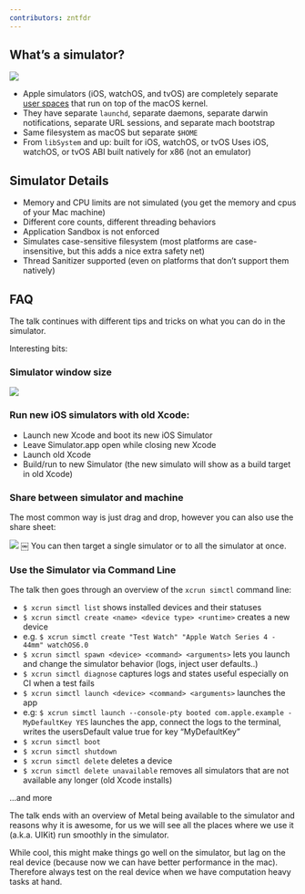 ```yaml
---
contributors: zntfdr
---
```


## What’s a simulator?

![][stackImage]

- Apple simulators (iOS, watchOS, and tvOS) are completely separate [user spaces][userSpace] that run on top of the macOS kernel.
- They have separate `launchd`, separate daemons, separate darwin notifications, separate URL sessions, and separate mach bootstrap 
- Same filesystem as macOS but separate `$HOME`
- From `libSystem` and up: built for iOS, watchOS, or tvOS Uses iOS, watchOS, or tvOS ABI built natively for x86 (not an emulator) 

## Simulator Details

- Memory and CPU limits are not simulated (you get the memory and cpus of your Mac machine)
- Different core counts, different threading behaviors 
- Application Sandbox is not enforced
- Simulates case-sensitive filesystem (most platforms are case-insensitive, but this adds a nice extra safety net)
- Thread Sanitizer supported (even on platforms that don’t support them natively)

## FAQ

The talk continues with different tips and tricks on what you can do in the simulator. 

Interesting bits:

### Simulator window size

![][simulatorWindowImage]

### Run new iOS simulators with old Xcode:

- Launch new Xcode and boot its new iOS Simulator 
- Leave Simulator.app open while closing new Xcode
- Launch old Xcode 
- Build/run to new Simulator (the new simulato will show as a build target in old Xcode)

### Share between simulator and machine

The most common way is just drag and drop, however you can also use the share sheet:

![][shareImage]
￼
You can then target a single simulator or to all the simulator at once.

### Use the Simulator via Command Line

The talk then goes through an overview of the `xcrun simctl` command line:

- `$ xcrun simctl list` shows installed devices and their statuses
- `$ xcrun simctl create <name> <device type> <runtime>`  creates a new device
- e.g. `$ xcrun simctl create "Test Watch" "Apple Watch Series 4 - 44mm" watchOS6.0`
- `$ xcrun simctl spawn <device> <command> <arguments>` lets you launch and change the simulator behavior (logs, inject user defaults..)
- `$ xcrun simctl diagnose` captures logs and states useful especially on CI when a test fails 
- `$ xcrun simctl launch <device> <command> <arguments>` launches the app
- e.g: `$ xcrun simctl launch --console-pty booted com.apple.example -MyDefaultKey YES` launches the app, connect the logs to the terminal, writes the usersDefault value true for key “MyDefaultKey”
- `$ xcrun simctl boot`
- `$ xcrun simctl shutdown`
- `$ xcrun simctl delete` deletes a device
- `$ xcrun simctl delete unavailable` removes all simulators that are not available any longer (old Xcode installs)

...and more

The talk ends with an overview of Metal being available to the simulator and reasons why it is awesome, for us we will see all the places where we use it (a.k.a. UIKit) run smoothly in the simulator.

While cool, this might make things go well on the simulator, but lag on the real device (because now we can have better performance in the mac). Therefore always test on the real device when we have computation heavy tasks at hand.

[userSpace]: https://en.wikipedia.org/wiki/User_space

[stackImage]: ../../../images/notes/wwdc19/418/stack.png
[simulatorWindowImage]: ../../../images/notes/wwdc19/418/simulatorWindow.png
[shareImage]: ../../../images/notes/wwdc19/418/share.png
